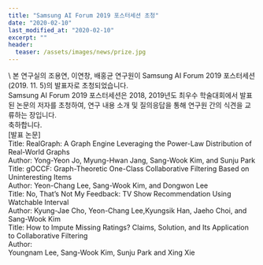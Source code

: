 ```yaml
---
title: "Samsung AI Forum 2019 포스터세션 초청"
date: "2020-02-10"
last_modified_at: "2020-02-10"
excerpt: ""
header:
  teaser: /assets/images/news/prize.jpg
---
```

\\
본 연구실의 조용연, 이연창, 배홍균 연구원이 Samsung AI Forum 2019 포스터세션(2019. 11. 5)의 발표자로 초청되었습니다.<br>Samsung AI Forum 2019 포스터세션은 2018, 2019년도 최우수 학술대회에서 발표된 논문의 저자를 초청하여, 연구 내용 소개 및 질의응답을 통해 연구원 간의 식견을 교류하는 장입니다.<br>축하합니다.<br>[발표 논문]<br>Title: RealGraph: A Graph Engine Leveraging the Power-Law Distribution of Real-World Graphs<br>Author: Yong-Yeon Jo, Myung-Hwan Jang, Sang-Wook Kim, and Sunju Park<br>Title: gOCCF: Graph-Theoretic One-Class Collaborative Filtering Based on Uninteresting Items<br>Author: Yeon-Chang Lee, Sang-Wook Kim, and Dongwon Lee<br>Title: No, That’s Not My Feedback: TV Show Recommendation Using Watchable Interval<br>Author: Kyung-Jae Cho, Yeon-Chang Lee,Kyungsik Han, Jaeho Choi, and Sang-Wook Kim<br>Title: How to Impute Missing Ratings? Claims, Solution, and Its Application to Collaborative Filtering<br>Author:<br>Youngnam Lee, Sang-Wook Kim, Sunju Park and Xing Xie